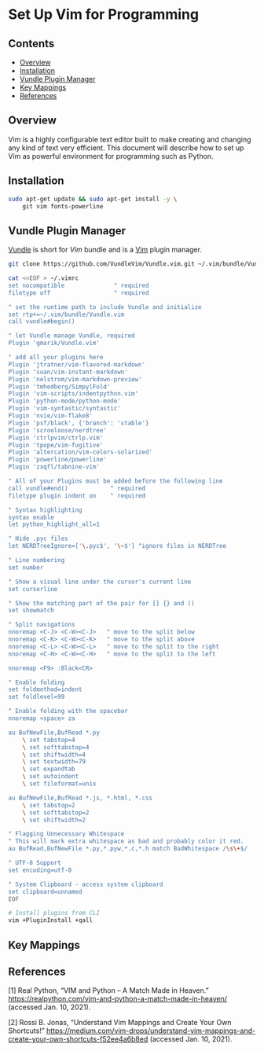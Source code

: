 # Set Up Vim for Programming <!-- omit in toc -->

## Contents <!-- omit in toc -->

- [Overview](#overview)
- [Installation](#installation)
- [Vundle Plugin Manager](#vundle-plugin-manager)
- [Key Mappings](#key-mappings)
- [References](#references)

## Overview

Vim is a highly configurable text editor built to make creating and changing any kind of text very efficient. This document will describe how to set up Vim as powerful environment for programming such as Python.

## Installation

```bash
sudo apt-get update && sudo apt-get install -y \
    git vim fonts-powerline
```

## Vundle Plugin Manager

[Vundle](https://github.com/VundleVim/Vundle.vim) is short for _Vim_ bundle
and is a [Vim](http://www.vim.org/) plugin manager.

```bash
git clone https://github.com/VundleVim/Vundle.vim.git ~/.vim/bundle/Vundle.vim

cat <<EOF > ~/.vimrc
set nocompatible              " required
filetype off                  " required

" set the runtime path to include Vundle and initialize
set rtp+=~/.vim/bundle/Vundle.vim
call vundle#begin()

" let Vundle manage Vundle, required
Plugin 'gmarik/Vundle.vim'

" add all your plugins here
Plugin 'jtratner/vim-flavored-markdown'
Plugin 'suan/vim-instant-markdown'
Plugin 'nelstrom/vim-markdown-preview'
Plugin 'tmhedberg/SimpylFold'
Plugin 'vim-scripts/indentpython.vim'
Plugin 'python-mode/python-mode'
Plugin 'vim-syntastic/syntastic'
Plugin 'nvie/vim-flake8'
Plugin 'psf/black', {'branch': 'stable'}
Plugin 'scrooloose/nerdtree'
Plugin 'ctrlpvim/ctrlp.vim'
Plugin 'tpope/vim-fugitive'
Plugin 'altercation/vim-colors-solarized'
Plugin 'powerline/powerline'
Plugin 'zxqfl/tabnine-vim'

" All of your Plugins must be added before the following line
call vundle#end()            " required
filetype plugin indent on    " required

" Syntax highlighting
syntax enable
let python_highlight_all=1

" Hide .pyc files
let NERDTreeIgnore=['\.pyc$', '\~$'] "ignore files in NERDTree

" Line numbering
set number

" Show a visual line under the cursor's current line
set cursorline

" Show the matching part of the pair for [] {} and ()
set showmatch

" Split navigations
nnoremap <C-J> <C-W><C-J>   " move to the split below
nnoremap <C-K> <C-W><C-K>   " move to the split above
nnoremap <C-L> <C-W><C-L>   " move to the split to the right
nnoremap <C-H> <C-W><C-H>   " move to the split to the left

nnoremap <F9> :Black<CR>

" Enable folding
set foldmethod=indent
set foldlevel=99

" Enable folding with the spacebar
nnoremap <space> za

au BufNewFile,BufRead *.py
    \ set tabstop=4
    \ set softtabstop=4
    \ set shiftwidth=4
    \ set textwidth=79
    \ set expandtab
    \ set autoindent
    \ set fileformat=unix

au BufNewFile,BufRead *.js, *.html, *.css
    \ set tabstop=2
    \ set softtabstop=2
    \ set shiftwidth=2

" Flagging Unnecessary Whitespace
" This will mark extra whitespace as bad and probably color it red.
au BufRead,BufNewFile *.py,*.pyw,*.c,*.h match BadWhitespace /\s\+$/

" UTF-8 Support
set encoding=utf-8

" System Clipboard - access system clipboard
set clipboard=unnamed
EOF

# Install plugins from CLI
vim +PluginInstall +qall
```

## Key Mappings

## References

[1] Real Python, “VIM and Python – A Match Made in Heaven.” https://realpython.com/vim-and-python-a-match-made-in-heaven/ (accessed Jan. 10, 2021).

[2] Rossi B. Jonas, “Understand Vim Mappings and Create Your Own Shortcuts!” https://medium.com/vim-drops/understand-vim-mappings-and-create-your-own-shortcuts-f52ee4a6b8ed (accessed Jan. 10, 2021).
